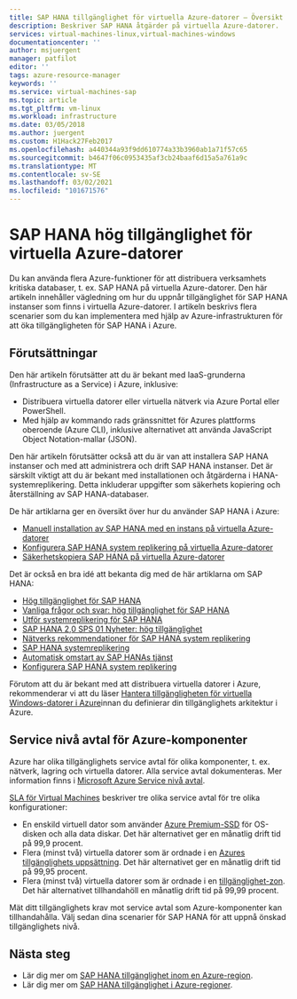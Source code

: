 ```yaml
---
title: SAP HANA tillgänglighet för virtuella Azure-datorer – Översikt | Microsoft Docs
description: Beskriver SAP HANA åtgärder på virtuella Azure-datorer.
services: virtual-machines-linux,virtual-machines-windows
documentationcenter: ''
author: msjuergent
manager: patfilot
editor: ''
tags: azure-resource-manager
keywords: ''
ms.service: virtual-machines-sap
ms.topic: article
ms.tgt_pltfrm: vm-linux
ms.workload: infrastructure
ms.date: 03/05/2018
ms.author: juergent
ms.custom: H1Hack27Feb2017
ms.openlocfilehash: a440344a93f9dd610774a33b3960ab1a71f57c65
ms.sourcegitcommit: b4647f06c0953435af3cb24baaf6d15a5a761a9c
ms.translationtype: MT
ms.contentlocale: sv-SE
ms.lasthandoff: 03/02/2021
ms.locfileid: "101671576"
---
```

# <a name="sap-hana-high-availability-for-azure-virtual-machines"></a>SAP HANA hög tillgänglighet för virtuella Azure-datorer

Du kan använda flera Azure-funktioner för att distribuera verksamhets kritiska databaser, t. ex. SAP HANA på virtuella Azure-datorer. Den här artikeln innehåller vägledning om hur du uppnår tillgänglighet för SAP HANA instanser som finns i virtuella Azure-datorer. I artikeln beskrivs flera scenarier som du kan implementera med hjälp av Azure-infrastrukturen för att öka tillgängligheten för SAP HANA i Azure. 

## <a name="prerequisites"></a>Förutsättningar

Den här artikeln förutsätter att du är bekant med IaaS-grunderna (Infrastructure as a Service) i Azure, inklusive: 

- Distribuera virtuella datorer eller virtuella nätverk via Azure Portal eller PowerShell.
- Med hjälp av kommando rads gränssnittet för Azures plattforms oberoende (Azure CLI), inklusive alternativet att använda JavaScript Object Notation-mallar (JSON).

Den här artikeln förutsätter också att du är van att installera SAP HANA instanser och med att administrera och drift SAP HANA instanser. Det är särskilt viktigt att du är bekant med installationen och åtgärderna i HANA-systemreplikering. Detta inkluderar uppgifter som säkerhets kopiering och återställning av SAP HANA-databaser.

De här artiklarna ger en översikt över hur du använder SAP HANA i Azure:

- [Manuell installation av SAP HANA med en instans på virtuella Azure-datorer](./hana-get-started.md)
- [Konfigurera SAP HANA system replikering på virtuella Azure-datorer](sap-hana-high-availability.md)
- [Säkerhetskopiera SAP HANA på virtuella Azure-datorer](./sap-hana-backup-guide.md)

Det är också en bra idé att bekanta dig med de här artiklarna om SAP HANA:

- [Hög tillgänglighet för SAP HANA](https://help.sap.com/viewer/6b94445c94ae495c83a19646e7c3fd56/2.0.02/en-US/6d252db7cdd044d19ad85b46e6c294a4.html)
- [Vanliga frågor och svar: hög tillgänglighet för SAP HANA](https://archive.sap.com/documents/docs/DOC-66702)
- [Utför systemreplikering för SAP HANA](https://archive.sap.com/documents/docs/DOC-47702)
- [SAP HANA 2,0 SPS 01 Nyheter: hög tillgänglighet](https://blogs.sap.com/2017/05/15/sap-hana-2.0-sps-01-whats-new-high-availability-by-the-sap-hana-academy/)
- [Nätverks rekommendationer för SAP HANA system replikering](https://www.sap.com/documents/2016/06/18079a1c-767c-0010-82c7-eda71af511fa.html)
- [SAP HANA systemreplikering](https://help.sap.com/viewer/6b94445c94ae495c83a19646e7c3fd56/2.0.01/en-US/b74e16a9e09541749a745f41246a065e.html)
- [Automatisk omstart av SAP HANAs tjänst](https://help.sap.com/viewer/6b94445c94ae495c83a19646e7c3fd56/2.0.01/en-US/cf10efba8bea4e81b1dc1907ecc652d3.html)
- [Konfigurera SAP HANA system replikering](https://help.sap.com/viewer/6b94445c94ae495c83a19646e7c3fd56/2.0.01/en-US/676844172c2442f0bf6c8b080db05ae7.html)

Förutom att du är bekant med att distribuera virtuella datorer i Azure, rekommenderar vi att du läser [Hantera tillgängligheten för virtuella Windows-datorer i Azure](../../manage-availability.md)innan du definierar din tillgänglighets arkitektur i Azure.

## <a name="service-level-agreements-for-azure-components"></a>Service nivå avtal för Azure-komponenter

Azure har olika tillgänglighets service avtal för olika komponenter, t. ex. nätverk, lagring och virtuella datorer. Alla service avtal dokumenteras. Mer information finns i [Microsoft Azure Service nivå avtal](https://azure.microsoft.com/support/legal/sla/). 

[SLA för Virtual Machines](https://azure.microsoft.com/support/legal/sla/virtual-machines/v1_8/) beskriver tre olika service avtal för tre olika konfigurationer:

- En enskild virtuell dator som använder [Azure Premium-SSD](../../managed-disks-overview.md) för OS-disken och alla data diskar. Det här alternativet ger en månatlig drift tid på 99,9 procent.
- Flera (minst två) virtuella datorer som är ordnade i en [Azures tillgänglighets uppsättning](../../windows/tutorial-availability-sets.md). Det här alternativet ger en månatlig drift tid på 99,95 procent.
- Flera (minst två) virtuella datorer som är ordnade i en [tillgänglighet-zon](../../../availability-zones/az-overview.md). Det här alternativet tillhandahöll en månatlig drift tid på 99,99 procent.

Mät ditt tillgänglighets krav mot service avtal som Azure-komponenter kan tillhandahålla. Välj sedan dina scenarier för SAP HANA för att uppnå önskad tillgänglighets nivå.

## <a name="next-steps"></a>Nästa steg

- Lär dig mer om [SAP HANA tillgänglighet inom en Azure-region](./sap-hana-availability-one-region.md).
- Lär dig mer om [SAP HANA tillgänglighet i Azure-regioner](./sap-hana-availability-across-regions.md). 
















